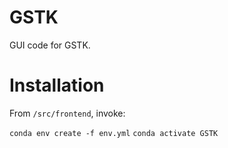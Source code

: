 # GSTK
GUI code for GSTK.

# Installation


From `/src/frontend`, invoke:

`conda env create -f env.yml`
`conda activate GSTK`
